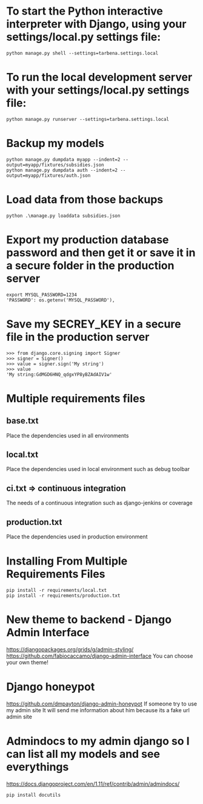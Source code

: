 # To start the Python interactive interpreter with Django, using your settings/local.py settings file:
```
python manage.py shell --settings=tarbena.settings.local
```

# To run the local development server with your settings/local.py settings file:
```
python manage.py runserver --settings=tarbena.settings.local
```

# Backup my models
```
python manage.py dumpdata myapp --indent=2 --output=myapp/fixtures/subsidies.json
python manage.py dumpdata auth --indent=2 --output=myapp/fixtures/auth.json
```

# Load data from those backups
```
python .\manage.py loaddata subsidies.json
```

# Export my production database password and then get it or save it in a secure folder in the production server
```
export MYSQL_PASSWORD=1234
'PASSWORD': os.getenv('MYSQL_PASSWORD'),
```

# Save my SECREY_KEY in a secure file in the production server
```
>>> from django.core.signing import Signer
>>> signer = Signer()
>>> value = signer.sign('My string')
>>> value
'My string:GdMGD6HNQ_qdgxYP8yBZAdAIV1w'
```

# Multiple requirements files
## base.txt
Place the dependencies used in all environments

## local.txt
Place the dependencies used in local environment such as debug toolbar

## ci.txt => continuous integration
The needs of a continuous integration such as django-jenkins or coverage

## production.txt
Place the dependencies used in production environment

# Installing From Multiple Requirements Files
```
pip install -r requirements/local.txt
pip install -r requirements/production.txt
```

# New theme to backend - Django Admin Interface
https://djangopackages.org/grids/g/admin-styling/
https://github.com/fabiocaccamo/django-admin-interface
You can choose your own theme!

# Django honeypot
https://github.com/dmpayton/django-admin-honeypot
If someone try to use my admin site It will send me information about him because its a fake url admin site

# Admindocs to my admin django so I can list all my models and see everythings
https://docs.djangoproject.com/en/1.11/ref/contrib/admin/admindocs/
```
pip install docutils
```